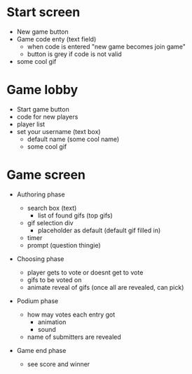 # Start screen

- New game button
- Game code enty (text field)
    - when code is entered "new game becomes join game"
    - button is grey if code is not valid
- some cool gif

# Game lobby

- Start game button
- code for new players
- player list
- set your username (text box)
    - default name (some cool name)
    - some cool gif

# Game screen

- Authoring phase
    - search box (text)
        - list of found gifs (top gifs)
    - gif selection div
        - placeholder as default (default gif filled in)
    - timer
    - prompt (question thingie)

- Choosing phase
    - player gets to vote or doesnt get to vote
    - gifs to be voted on
    - animate reveal of gifs (once all are revealed, can pick)

- Podium phase
    - how may votes each entry got
        - animation
        - sound
    - name of submitters are revealed

- Game end phase
    - see score and winner


